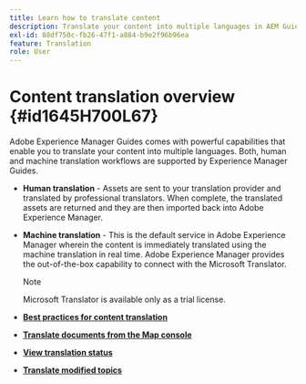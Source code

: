 ```yaml
---
title: Learn how to translate content
description: Translate your content into multiple languages in AEM Guides. Learn about the human and machine translation workflows.
exl-id: 88df750c-fb26-47f1-a884-b9e2f96b96ea
feature: Translation
role: User
---
```

# Content translation overview {#id1645H700L67}

Adobe Experience Manager Guides comes with powerful capabilities that enable you to translate your content into multiple languages. Both, human and machine translation workflows are supported by Experience Manager Guides.

-   **Human translation** - Assets are sent to your translation provider and translated by professional translators. When complete, the translated assets are returned and they are then imported back into Adobe Experience Manager.

-   **Machine translation** - This is the default service in Adobe Experience Manager wherein the content is immediately translated using the machine translation in real time. Adobe Experience Manager provides the out-of-the-box capability to connect with the Microsoft Translator.

    >[!NOTE]
    >
    > Microsoft Translator is available only as a trial license.


-   **[Best practices for content translation](translation-first-time.md)**

-   **[Translate documents from the Map console](translate-documents-web-editor.md)**   

-   **[View translation status](translation-view-trans-state-6234.md)**  

-   **[Translate modified topics](translation-modified-topics-6234.md)**
